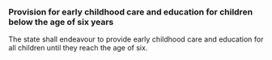 ### Provision for early childhood care and education for children below the age of six years
<div style="text-align: justify">

The state shall endeavour to provide early childhood care and education for all children until they reach the age of six.

</div>
